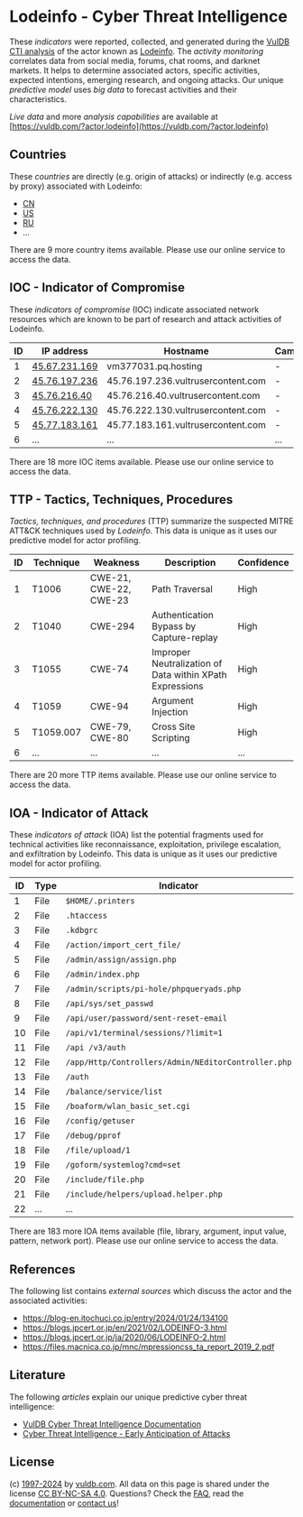 # Lodeinfo - Cyber Threat Intelligence

These _indicators_ were reported, collected, and generated during the [VulDB CTI analysis](https://vuldb.com/?kb.cti) of the actor known as [Lodeinfo](https://vuldb.com/?actor.lodeinfo). The _activity monitoring_ correlates data from social media, forums, chat rooms, and darknet markets. It helps to determine associated actors, specific activities, expected intentions, emerging research, and ongoing attacks. Our unique _predictive model_ uses _big data_ to forecast activities and their characteristics.

_Live data_ and more _analysis capabilities_ are available at [https://vuldb.com/?actor.lodeinfo](https://vuldb.com/?actor.lodeinfo)

## Countries

These _countries_ are directly (e.g. origin of attacks) or indirectly (e.g. access by proxy) associated with Lodeinfo:

* [CN](https://vuldb.com/?country.cn)
* [US](https://vuldb.com/?country.us)
* [RU](https://vuldb.com/?country.ru)
* ...

There are 9 more country items available. Please use our online service to access the data.

## IOC - Indicator of Compromise

These _indicators of compromise_ (IOC) indicate associated network resources which are known to be part of research and attack activities of Lodeinfo.

ID | IP address | Hostname | Campaign | Confidence
-- | ---------- | -------- | -------- | ----------
1 | [45.67.231.169](https://vuldb.com/?ip.45.67.231.169) | vm377031.pq.hosting | - | High
2 | [45.76.197.236](https://vuldb.com/?ip.45.76.197.236) | 45.76.197.236.vultrusercontent.com | - | Medium
3 | [45.76.216.40](https://vuldb.com/?ip.45.76.216.40) | 45.76.216.40.vultrusercontent.com | - | Medium
4 | [45.76.222.130](https://vuldb.com/?ip.45.76.222.130) | 45.76.222.130.vultrusercontent.com | - | Medium
5 | [45.77.183.161](https://vuldb.com/?ip.45.77.183.161) | 45.77.183.161.vultrusercontent.com | - | Medium
6 | ... | ... | ... | ...

There are 18 more IOC items available. Please use our online service to access the data.

## TTP - Tactics, Techniques, Procedures

_Tactics, techniques, and procedures_ (TTP) summarize the suspected MITRE ATT&CK techniques used by _Lodeinfo_. This data is unique as it uses our predictive model for actor profiling.

ID | Technique | Weakness | Description | Confidence
-- | --------- | -------- | ----------- | ----------
1 | T1006 | CWE-21, CWE-22, CWE-23 | Path Traversal | High
2 | T1040 | CWE-294 | Authentication Bypass by Capture-replay | High
3 | T1055 | CWE-74 | Improper Neutralization of Data within XPath Expressions | High
4 | T1059 | CWE-94 | Argument Injection | High
5 | T1059.007 | CWE-79, CWE-80 | Cross Site Scripting | High
6 | ... | ... | ... | ...

There are 20 more TTP items available. Please use our online service to access the data.

## IOA - Indicator of Attack

These _indicators of attack_ (IOA) list the potential fragments used for technical activities like reconnaissance, exploitation, privilege escalation, and exfiltration by Lodeinfo. This data is unique as it uses our predictive model for actor profiling.

ID | Type | Indicator | Confidence
-- | ---- | --------- | ----------
1 | File | `$HOME/.printers` | High
2 | File | `.htaccess` | Medium
3 | File | `.kdbgrc` | Low
4 | File | `/action/import_cert_file/` | High
5 | File | `/admin/assign/assign.php` | High
6 | File | `/admin/index.php` | High
7 | File | `/admin/scripts/pi-hole/phpqueryads.php` | High
8 | File | `/api/sys/set_passwd` | High
9 | File | `/api/user/password/sent-reset-email` | High
10 | File | `/api/v1/terminal/sessions/?limit=1` | High
11 | File | `/api /v3/auth` | High
12 | File | `/app/Http/Controllers/Admin/NEditorController.php` | High
13 | File | `/auth` | Low
14 | File | `/balance/service/list` | High
15 | File | `/boaform/wlan_basic_set.cgi` | High
16 | File | `/config/getuser` | High
17 | File | `/debug/pprof` | Medium
18 | File | `/file/upload/1` | High
19 | File | `/goform/systemlog?cmd=set` | High
20 | File | `/include/file.php` | High
21 | File | `/include/helpers/upload.helper.php` | High
22 | ... | ... | ...

There are 183 more IOA items available (file, library, argument, input value, pattern, network port). Please use our online service to access the data.

## References

The following list contains _external sources_ which discuss the actor and the associated activities:

* https://blog-en.itochuci.co.jp/entry/2024/01/24/134100
* https://blogs.jpcert.or.jp/en/2021/02/LODEINFO-3.html
* https://blogs.jpcert.or.jp/ja/2020/06/LODEINFO-2.html
* https://files.macnica.co.jp/mnc/mpressioncss_ta_report_2019_2.pdf

## Literature

The following _articles_ explain our unique predictive cyber threat intelligence:

* [VulDB Cyber Threat Intelligence Documentation](https://vuldb.com/?kb.cti)
* [Cyber Threat Intelligence - Early Anticipation of Attacks](https://www.scip.ch/en/?labs.20201022)

## License

(c) [1997-2024](https://vuldb.com/?kb.changelog) by [vuldb.com](https://vuldb.com/?kb.about). All data on this page is shared under the license [CC BY-NC-SA 4.0](https://creativecommons.org/licenses/by-nc-sa/4.0/). Questions? Check the [FAQ](https://vuldb.com/?kb.faq), read the [documentation](https://vuldb.com/?kb) or [contact us](https://vuldb.com/?contact)!
